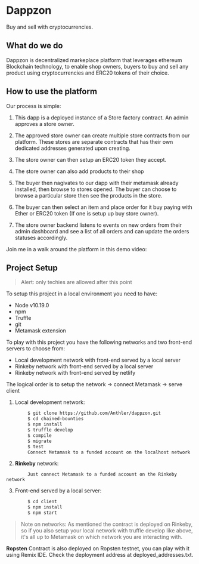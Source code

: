 # Dappzon
Buy and sell with cryptocurrencies.
## What do we do
 Dappzon is decentralized markeplace platform that leverages ethereum Blockchain technology, to enable shop owners, buyers to buy and sell any product using cryptocurrencies and ERC20 tokens of their choice. 


## How to use the platform 
Our process is simple:

 1. This dapp is a deployed instance of a Store factory contract. An admin approves a store owner.

 2. The approved store owner can create multiple store contracts from our platform. These stores are separate contracts that has their own dedicated addresses generated upon creating.

 3. The store owner can then setup an ERC20 token they accept.

 4. The store owner can also add products to their shop

 5. The buyer then nagivates to our dapp with their metamask already installed, then browse to stores opened. The buyer can choose to browse a particular store then see the products in the store.

 6. The buyer can then select an item and place order for it buy paying with Ether or ERC20 token (If one is setup up buy store owner).

 7. The store owner backend listens to events on new orders from their admin dashboard and see a list of all orders and can update the orders statuses accordingly.
 
Join me in a walk around the platform in this demo video:


## Project Setup
> Alert: only techies are allowed after this point

To setup this project in a local environment you need to have:
- Node v10.19.0
- npm
- Truffle 
- git
- Metamask extension

To play with this project you have the following networks and two front-end servers to choose from:
-	Local development network with front-end served by a local server
-	Rinkeby network with front-end served by a local server
-	Rinkeby network with front-end served by netlify

 The logical order is to setup the network -> connect Metamask -> serve client 
1.	Local development network:
```sh
        $ git clone https://github.com/Anthler/dappzon.git
        $ cd chained-bounties
        $ npm install
        $ truffle develop
        $ compile
        $ migrate
        $ test
        Connect Metamask to a funded account on the localhost network
```
2.	**Rinkeby** network: 
```
        Just connect Metamask to a funded account on the Rinkeby network
```
3.	Front-end served by a local server:
```sh
        $ cd client
        $ npm install
        $ npm start
```

>Note on networks: As mentioned the contract is deployed on Rinkeby, so if you also setup your local network with truffle develop like above, it's all up to Metamask on which network you are interacting with.

**Ropsten** Contract is also deployed on Ropsten testnet, you can play with it using Remix IDE. Check the deployment address at deployed_addresses.txt.
